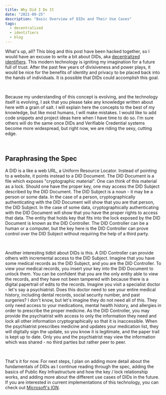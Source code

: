 ```yaml
---
title: Why Did I Do It
date: "2021-09-25"
description: "Basic Overview of DIDs and Their Use Cases"
tags:
  - decentralized
  - identifiers
  - blog
---
```


What's up, all? This blog and this post have been hacked together, so I would have an excuse to write 
a bit about DIDs, aka [decentralized identifiers](https://www.w3.org/TR/did-core/). This modern 
technology is igniting my imagination for a future full of trust. After the past few years of 
divisiveness and power plays, it would be nice for the benefits of identity and privacy to be 
placed back into the hands of individuals. It is possible that DIDs could accomplish this goal.

<br>

Because my understanding of this concept is evolving, and the technology itself is evolving, I ask 
that you please take any knowledge written about here with a grain of salt. I will explain here 
the concepts to the best of my knowledge, but like most humans, I will make mistakes. I would like 
to add code snippets and project ideas here when I have time to do so. I'm sure others will do 
the same once DIDs and Verifiable Credential systems become more widespread, but right now, we are 
riding the sexy, cutting edge. 

<br>

## Paraphrasing the Spec

A DID is a like a web URL, a Uniform Resource Locator. Instead of pointing to a website, it points 
instead to a DID Document. The DID Document is a file which exposes "cryptographic material". One 
can think of this material as a lock. Should one have the proper key, one may access the DID Subject 
described by the DID Document. The DID Subject is a noun - it may be a person or some data. In the 
case of a person, cryptographically authenticating with the DID Document will show that you are 
that person, the DID Subject. In the case of some data, cryptographically authenticating with the 
DID Document will show that you have the proper rights to access that data. The entity that holds key 
that fits into the lock exposed by the DID Document is known as the DID Controller. The DID Controller 
can be a human or a computer, but the key here is the DID Controller can prove control over the 
DID Subject without requiring the help of a third party. 

<br>

Another interesting tidbit about DIDs is this. A DID Controller can provide others with incremental 
access to the DID Subject. Imagine that you have some medical records as the DID Subject, and you 
are the DID Controller. To view your medical records, you insert your key into the DID Document to 
unlock them. You can be confident that you are the only entity able to view the records, and they 
have not been tampered with because there is a digital papertrail of edits to the records. Imagine 
you visit a specialist doctor - let's say a psychiatrist. Does this doctor need to see your entire 
medical history, including dental records, social security number, and past surgeries? I don't know, 
but let's imagine they do not need all of this. They only need access to your medications, mental 
health history, and allergies in order to prescribe the proper medicine. As the DID Controller, you 
may provide the psychiatrist with access to only the information they need and lock all other 
information cryptographically so that it is inaccessible. When the psychiatrist prescribes medicine 
and updates your medication list, they will digitally sign the update, so you know it is legitimate, 
and the paper trail is kept up to date. Only you and the psychiatrist may view the information which 
was shared - no third parties but rather peer to peer.

<br>

That's it for now. For next steps, I plan on adding more detail about the fundamentals of DIDs as I 
continue reading through the spec, adding the basics of Public Key Infrastructure and how the key / lock 
relationship works, and adding more about the different use cases of DIDs in the future. If you are 
interested in current implementations of this technology, you can check out 
[Microsoft's ION](https://techcommunity.microsoft.com/t5/identity-standards-blog/ion-we-have-liftoff/ba-p/1441555).
